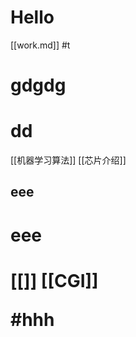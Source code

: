 # Hello

[[work.md]]
#t
# gdgdg
# dd
[[机器学习算法]]
[[芯片介绍]]
<h2>eee</h2>
<h1>eee</h1>
<h1>
[[]]
[[CGI]]

#hhh